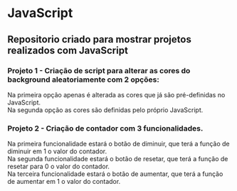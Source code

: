 # JavaScript
## Repositorio criado para mostrar projetos realizados com JavaScript

### Projeto 1 - Criação de script para alterar as cores do background aleatoriamente com 2 opções:

Na primeira opção apenas é alterada as cores que já são pré-definidas no JavaScript.<br>
Na segunda opção as cores são definidas pelo próprio JavaScript.

### Projeto 2 - Criação de contador com 3 funcionalidades.

Na primeira funcionalidade estará o botão de diminuir, que terá a função de diminuir em 1 o valor do contador.<br>
Na segunda funcionalidade estará o botão de resetar, que terá a função de resetar para 0 o valor do contador.<br>
Na terceira funcionalidade estará o botão de aumentar, que terá a função de aumentar em 1 o valor do contador.


